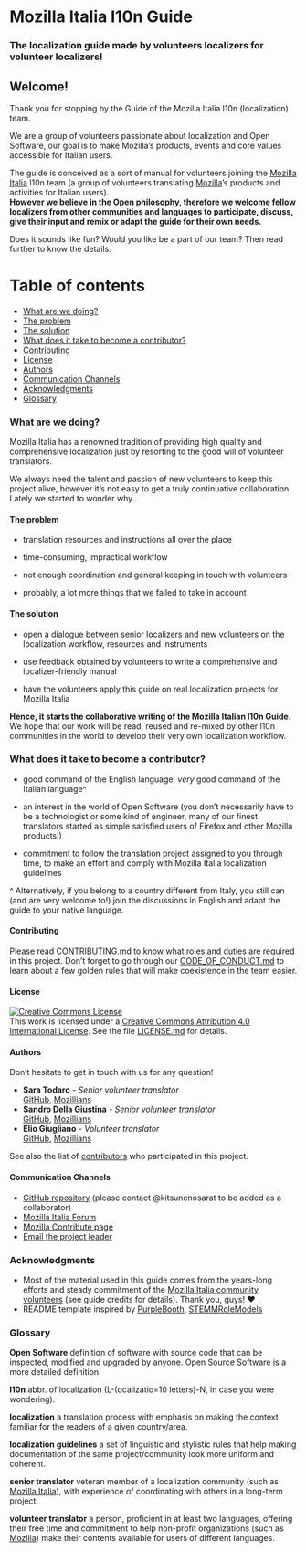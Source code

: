 # Mozilla Italia l10n Guide

### The localization guide made by volunteers localizers for volunteer localizers!

## Welcome!

Thank you for stopping by the Guide of the Mozilla Italia l10n (localization) team.

We are a group of volunteers passionate about localization and Open Software, our goal is to make Mozilla’s products, events and core values accessible for Italian users.

The guide is conceived as a sort of manual for volunteers joining the [Mozilla Italia](https://www.mozillaitalia.org/) l10n team (a group of volunteers translating [Mozilla](https://www.mozilla.org)’s products and activities for Italian users).
<br>**However we believe in the Open philosophy, therefore we welcome fellow localizers from other communities and languages to participate, discuss, give their input and remix or adapt the guide for their own needs.**

Does it sounds like fun? Would you like be a part of our team? Then read further to know the details.

Table of contents
=================

  * [What are we doing?](#what-are-we-doing)
  * [The problem](#the-problem)
  * [The solution](#the-solution)  
  * [What does it take to become a contributor?](#what-does-it-take-to-become-a-contributor)
  * [Contributing](#contributing)
  * [License](#license)
  * [Authors](#authors)
  * [Communication Channels](#communication-channels)  
  * [Acknowledgments](#acknowledgments)
  * [Glossary](#glossary)

### What are we doing?

Mozilla Italia has a renowned tradition of providing high quality and comprehensive localization just by resorting to the good will of volunteer translators.

We always need the talent and passion of new volunteers to keep this project alive, however it’s not easy to get a truly continuative collaboration. Lately we started to wonder why…

#### The problem
* translation resources and instructions all over the place

* time-consuming, impractical  workflow

* not enough coordination and general keeping in touch with volunteers

* probably, a lot more things that we failed to take in account

#### The solution
* open a dialogue between senior localizers and new volunteers on the localization workflow, resources and instruments

* use feedback obtained by volunteers to write a comprehensive and localizer-friendly manual

* have the volunteers apply this guide on real localization projects for Mozilla Italia

**Hence, it starts the collaborative writing of the Mozilla Italian l10n Guide.**<br>
We hope that our work will be read, reused and re-mixed by other l10n communities in the world to develop their very own localization workflow.

### What does it take to become a contributor?
* good command of the English language, *very* good command of the Italian language^

* an interest in the world of Open Software (you don’t necessarily have to be a technologist or some kind of engineer, many of our finest translators started as simple satisfied users of Firefox and other Mozilla products!)

* commitment to follow the translation project assigned to you through time, to make an effort and comply with Mozilla Italia localization guidelines

^ Alternatively, if you belong to a country different from Italy, you still can (and are very welcome to!) join the discussions in English and adapt the guide to your native language.

#### Contributing

Please read [CONTRIBUTING.md](CONTRIBUTING.md) to know what roles and duties are required in this project. Don’t forget to go through our [CODE_OF_CONDUCT.md](CODE_OF_CONDUCT.md) to learn about a few golden rules that will make coexistence in the team easier.

#### License

<a rel="license" href="http://creativecommons.org/licenses/by/4.0/"><img alt="Creative Commons License" style="border-width:0" src="https://i.creativecommons.org/l/by/4.0/88x31.png" /></a><br />This work is licensed under a <a rel="license" href="http://creativecommons.org/licenses/by/4.0/">Creative Commons Attribution 4.0 International License</a>.
See the file [LICENSE.md](LICENSE.md) for details.

#### Authors
Don’t hesitate to get in touch with us for any question!

* **Sara Todaro** - *Senior volunteer translator*  <br>[GitHub](https://github.com/kitsunenosaraT), [Mozillians](https://mozillians.org/u/sara_t/)
* **Sandro Della Giustina** - *Senior volunteer translator*  <br>[GitHub](https://github.com/gialloporpora), [Mozillians](https://mozillians.org/u/gialloporpora/)
* **Elio Giugliano** - *Volunteer translator*  <br>[GitHub](https://github.com/eliogi), [Mozillians](https://mozillians.org/it/u/coldair/)

See also the list of [contributors](https://github.com/kitsunenosaraT/mozilla-italia-l10n-guide/contributors) who participated in this project.

#### Communication Channels
* [GitHub repository](https://github.com/kitsunenosaraT/Mozilla-Italia-l10n-guide) (please contact @kitsunenosarat to be added as a collaborator)
* [Mozilla Italia Forum](https://forum.mozillaitalia.org/)
* [Mozilla Contribute page](http://www.mozilla.org/it/contribute/)
* [Email the project leader](https://mozillians.org/u/sara_t/)


### Acknowledgments
* Most of the material used in this guide comes from the years-long efforts and steady commitment of the [Mozilla Italia community volunteers](https://forum.mozillaitalia.org/) (see guide credits for details). Thank you, guys! :heart:
* README template inspired by [PurpleBooth](https://gist.github.com/PurpleBooth/109311bb0361f32d87a2), [STEMMRoleModels](https://github.com/KirstieJane/STEMMRoleModels/blob/gh-pages/README.md)

### Glossary
**Open Software** definition of software with source code that can be inspected, modified and upgraded by anyone. Open Source Software is a more detailed definition.

**l10n** abbr. of localization (L-(ocalizatio=10 letters)-N, in case you were wondering).

**localization** a translation process with emphasis on making the context familiar for the readers of a given country/area.

**localization guidelines** a set of linguistic and stylistic rules that help making documentation of the same project/community look more uniform and coherent.  

**senior translator** veteran member of a localization community (such as [Mozilla Italia](https://www.mozillaitalia.org/)), with experience of coordinating with others in a long-term project.

**volunteer translator** a person, proficient in at least two languages, offering their free time and commitment to help non-profit organizations (such as [Mozilla](https://www.mozilla.org)) make their contents available for users of different languages.
